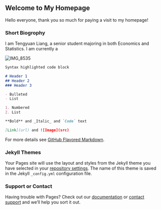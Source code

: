 ## Welcome to My Homepage

Hello everyone, thank you so much for paying a visit to my homepage!

### Short Biogrophy 

I am Tengyuan Liang, a senior student majoring in both Economics and Statistics. I am currently a 

![IMG_8535](https://user-images.githubusercontent.com/61600946/76177377-083bc900-6182-11ea-95d8-5796e47a3d0c.JPG)

```markdown
Syntax highlighted code block

# Header 1
## Header 2
### Header 3

- Bulleted
- List

1. Numbered
2. List

**Bold** and _Italic_ and `Code` text

[Link](url) and ![Image](src)
```

For more details see [GitHub Flavored Markdown](https://guides.github.com/features/mastering-markdown/).

### Jekyll Themes

Your Pages site will use the layout and styles from the Jekyll theme you have selected in your [repository settings](https://github.com/TengyuanLiang/tengyuanliang.github.io/settings). The name of this theme is saved in the Jekyll `_config.yml` configuration file.

### Support or Contact

Having trouble with Pages? Check out our [documentation](https://help.github.com/categories/github-pages-basics/) or [contact support](https://github.com/contact) and we’ll help you sort it out.
